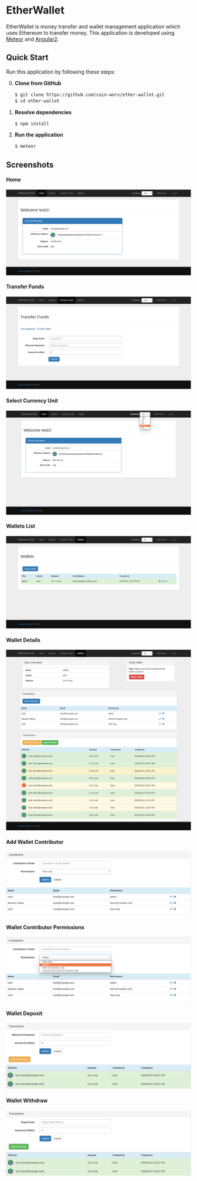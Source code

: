 # EtherWallet
EtherWallet is money transfer and wallet management application which uses Ethereum to transfer money. This application is developed using [Meteor](https://www.meteor.com/) and [Angular2](https://angular.io).

## Quick Start
Run this application by following these steps:

0. **Clone from GitHub**

    ```sh
    $ git clone https://github.com/coin-worx/ether-wallet.git
    $ cd ether-wallet
    ```

0. **Resolve dependencies**

    ```sh
    $ npm install
    ```

0. **Run the application**

    ```sh
    $ meteor
    ```
## Screenshots
#### Home
![Home](/screenshots/home.png?raw=true)

#### Transfer Funds
![Transfer Funds](/screenshots/transfer-funds.png?raw=true)

#### Select Currency Unit
![Select Currency Unit](/screenshots/select-currency-unit.png?raw=true)

#### Wallets List
![Wallets List](/screenshots/wallets.png?raw=true)

#### Wallet Details
![Wallet Details](/screenshots/wallet-details.png?raw=true)

#### Add Wallet Contributor
![Add Wallet Contributor](/screenshots/add-wallet-contributor.png?raw=true)

#### Wallet Contributor Permissions
![Wallet Contributor Permissions](/screenshots/contributor-permissions.png?raw=true)

#### Wallet Deposit
![Wallet Deposit](/screenshots/wallet-transaction-deposit.png?raw=true)

#### Wallet Withdraw
![Wallet Withdraw](/screenshots/wallet-transaction-withdraw.png?raw=true)
